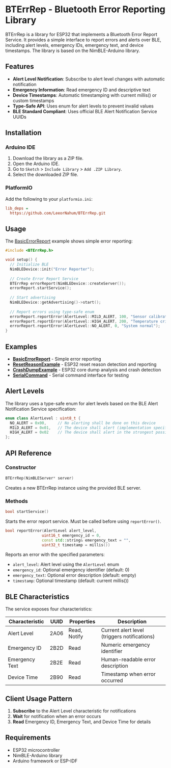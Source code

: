 # BTErrRep - Bluetooth Error Reporting Library

BTErrRep is a library for ESP32 that implements a Bluetooth Error Report Service. It provides a simple interface to report errors and alerts over BLE, including alert levels, emergency IDs, emergency text, and device timestamps. The library is based on the NimBLE-Arduino library.

## Features

- **Alert Level Notification**: Subscribe to alert level changes with automatic notification
- **Emergency Information**: Read emergency ID and descriptive text
- **Device Timestamps**: Automatic timestamping with current millis() or custom timestamps
- **Type-Safe API**: Uses enum for alert levels to prevent invalid values
- **BLE Standard Compliant**: Uses official BLE Alert Notification Service UUIDs

## Installation

### Arduino IDE

1. Download the library as a ZIP file.
2. Open the Arduino IDE.
3. Go to `Sketch` > `Include Library` > `Add .ZIP Library`.
4. Select the downloaded ZIP file.

### PlatformIO

Add the following to your `platformio.ini`:

```ini
lib_deps =
  https://github.com/LeeorNahum/BTErrRep.git
```

## Usage

The [BasicErrorReport](examples/BasicErrorReport/BasicErrorReport.ino) example shows simple error reporting:

```cpp
#include <BTErrRep.h>

void setup() {
  // Initialize BLE
  NimBLEDevice::init("Error Reporter");
  
  // Create Error Report Service
  BTErrRep errorReport(NimBLEDevice::createServer());
  errorReport.startService();
  
  // Start advertising
  NimBLEDevice::getAdvertising()->start();
  
  // Report errors using type-safe enum
  errorReport.reportError(AlertLevel::MILD_ALERT, 100, "Sensor calibration needed");
  errorReport.reportError(AlertLevel::HIGH_ALERT, 200, "Temperature critical");
  errorReport.reportError(AlertLevel::NO_ALERT, 0, "System normal");
}
```

## Examples

- **[BasicErrorReport](examples/BasicErrorReport/)** - Simple error reporting
- **[ResetReasonExample](examples/ResetReasonExample/)** - ESP32 reset reason detection and reporting
- **[CrashDumpExample](examples/CrashDumpExample/)** - ESP32 core dump analysis and crash detection
- **[SerialCommand](examples/SerialCommand/)** - Serial command interface for testing

## Alert Levels

The library uses a type-safe enum for alert levels based on the BLE Alert Notification Service specification:

```cpp
enum class AlertLevel : uint8_t {
  NO_ALERT = 0x00,     // No alerting shall be done on this device
  MILD_ALERT = 0x01,   // The device shall alert (implementation specific)
  HIGH_ALERT = 0x02    // The device shall alert in the strongest possible way
};
```

## API Reference

### Constructor

```cpp
BTErrRep(NimBLEServer* server)
```

Creates a new BTErrRep instance using the provided BLE server.

### Methods

```cpp
bool startService()
```

Starts the error report service. Must be called before using `reportError()`.

```cpp
bool reportError(AlertLevel alert_level, 
                uint16_t emergency_id = 0, 
                const std::string& emergency_text = "", 
                uint32_t timestamp = millis())
```

Reports an error with the specified parameters:

- `alert_level`: Alert level using the `AlertLevel` enum
- `emergency_id`: Optional emergency identifier (default: 0)
- `emergency_text`: Optional error description (default: empty)
- `timestamp`: Optional timestamp (default: current millis())

## BLE Characteristics

The service exposes four characteristics:

| Characteristic | UUID | Properties | Description |
|----------------|------|------------|-------------|
| Alert Level | 2A06 | Read, Notify | Current alert level (triggers notifications) |
| Emergency ID | 2B2D | Read | Numeric emergency identifier |
| Emergency Text | 2B2E | Read | Human-readable error description |
| Device Time | 2B90 | Read | Timestamp when error occurred |

## Client Usage Pattern

1. **Subscribe** to the Alert Level characteristic for notifications
2. **Wait** for notification when an error occurs
3. **Read** Emergency ID, Emergency Text, and Device Time for details

## Requirements

- ESP32 microcontroller
- NimBLE-Arduino library
- Arduino framework or ESP-IDF
